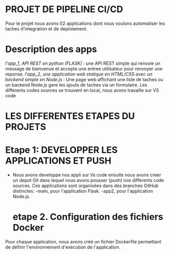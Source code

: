 # PROJET DE PIPELINE CI/CD 
Pour le projet nous avons 02 applications dont nous voulons automatiser les taches d'integration et de deploiement.

# Description des apps
  *l'app_1, API REST en python (FLASK)* : une API REST simple qui renvoie un message de bienvenue et accepte une entree utilisateur 
  pour renvoyer une reponse.
  *l'app_2, une application web statique en HTML/CSS avec un backend simple en Node.js* : Une page web affichant une liste de taches ou un backend Node.js 
  gere les ajouts de taches via un formulaire.
 Les differents codes sources se trouvent en local, nous avons travaille sur VS code 

 # LES DIFFERENTES ETAPES DU PROJETS 

   # Etape 1: DEVELOPPER LES APPLICATIONS ET PUSH
   
  * Nous avons developpe nos appli sur Vs code ensuite nous avons creer un depot Git dans lequel nous avons pousser (push) nos differents code sources. 
    Ces applications sont organisées dans des branches GitHub distinctes:
       -main, pour l'application Flask.
       -app2, pour l'application Node.js.

    # etape 2. Configuration des fichiers Docker
  Pour chaque application, nous avons créé un fichier Dockerfile permettant de définir l'environnement d'exécution de l'application.
